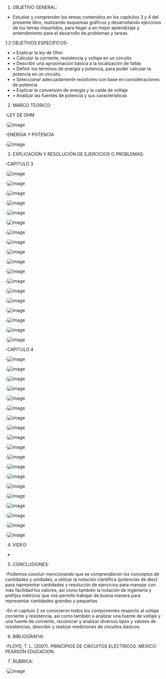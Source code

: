 1. OBJETIVO GENERAL:
- Estudiar y comprender los temas contenidos en los capítulos 3 y 4 del presente libro, realizando esquemas gráficos y desarrollando ejercicios de los temas impartidos, para llegar a un mejor aprendizaje y entendimiento para el desarrollo de problemas y tareas.

1.2  OBJETIVOS ESPECIFICOS:

- •	Explicar la ley de Ohm
- •	Calcular la corriente, resistencia y voltaje en un circuito
- •	Describir una aproximación básica a la localización de fallas
- •	Definir los términos de energía y potencia, para poder calcular la potencia en un circuito.
- •	Seleccionar adecuadamente resistores con base en consideraciones de potencia
- •	Explicar la conversión de energía y la caída de voltaje
- •	Analizar las fuentes de potencia y sus características

2. MARCO TEORICO:

-LEY DE OHM

-![image](https://user-images.githubusercontent.com/105897327/171982469-4cba7529-61f8-4136-87d6-7b259bb89043.png)

-ENERGIA Y POTENCIA

-![image](https://user-images.githubusercontent.com/105897327/171982489-9f68ccdd-de89-4d8d-ae8b-36e1e9032525.png)

3. EXPLICACIÓN Y RESOLUCIÓN DE EJERCICIOS O PROBLEMAS:

-CAPITULO 3

-![image](https://user-images.githubusercontent.com/105897327/171982530-241d4967-1154-4d42-9fa6-d0d539409a1b.png)

-![image](https://user-images.githubusercontent.com/105897327/171982539-b876404e-28e5-49aa-8ffa-78c5de9aae29.png)

-![image](https://user-images.githubusercontent.com/105897327/171982556-f7c59c27-25c1-43c8-9cae-62e01b0f6aad.png)

-![image](https://user-images.githubusercontent.com/105897327/171982571-d23b327f-e788-45fc-bce8-0b9c00885aef.png)

-![image](https://user-images.githubusercontent.com/105897327/171982592-093ffdae-6076-465f-a7f4-2a2c967bc910.png)

-![image](https://user-images.githubusercontent.com/105897327/171982601-ed2ab1a0-63d6-4896-9fb7-17fdda5a082c.png)

-![image](https://user-images.githubusercontent.com/105897327/171982606-f36fc2f0-3f0b-4dc1-8564-6576ad756e8a.png)

-![image](https://user-images.githubusercontent.com/105897327/171982610-ef3bca22-b299-4106-8376-a83034c12217.png)

-![image](https://user-images.githubusercontent.com/105897327/171982616-c632e891-c054-4ce8-8394-17cb75d4ceb0.png)

-![image](https://user-images.githubusercontent.com/105897327/171982627-2cfcd46b-3c57-45e2-958e-a80b73c3ab54.png)

-![image](https://user-images.githubusercontent.com/105897327/171982635-686742b1-6d84-43b1-9719-582c4c4f6641.png)

-![image](https://user-images.githubusercontent.com/105897327/171982644-3482f1e9-973e-4ee7-b4cd-ee5cf39d114f.png)

-![image](https://user-images.githubusercontent.com/105897327/171982650-ff676325-99f8-4da3-9c0a-32834b495c9e.png)

-![image](https://user-images.githubusercontent.com/105897327/171982655-aed5fecf-dfd0-41f7-9ed7-a4d24f8945ab.png)

-![image](https://user-images.githubusercontent.com/105897327/171982677-d68f3bfb-3e17-4708-bb8d-d381fe85cdf9.png)

-![image](https://user-images.githubusercontent.com/105897327/171982684-212da553-2ca8-4e05-97fb-b4b7bd4d2873.png)

-![image](https://user-images.githubusercontent.com/105897327/171982686-be3a9e9c-3435-4fbc-91e7-14ef5ecb4fbc.png)

-![image](https://user-images.githubusercontent.com/105897327/171982691-13538ef1-fb13-452e-a98a-4c7d8fccb051.png)

-CAPITULO 4

-![image](https://user-images.githubusercontent.com/105897327/171982795-b380e076-8e8b-434a-af23-ed913c5c459c.png)

-![image](https://user-images.githubusercontent.com/105897327/171982802-207a1934-b143-4e0a-ac4d-5c26952f2aba.png)

-![image](https://user-images.githubusercontent.com/105897327/171982821-d44bdca6-8bad-46e9-92b8-f6bbd774dc35.png)

-![image](https://user-images.githubusercontent.com/105897327/171982897-5241bc0b-dcba-48e1-854a-e2fa65fe8d63.png)

-![image](https://user-images.githubusercontent.com/105897327/171982940-537b5725-44ad-4db7-b754-9588c8c40b33.png)

-![image](https://user-images.githubusercontent.com/105897327/171982992-73e07ac0-ae12-4803-a4cf-803ad5a0b20c.png)

-![image](https://user-images.githubusercontent.com/105897327/171983002-151f3ca9-7157-4e97-a457-23c63c8916b0.png)

-![image](https://user-images.githubusercontent.com/105897327/171983007-ad05409f-a15c-42d1-b08e-365516424e76.png)

-![image](https://user-images.githubusercontent.com/105897327/171983025-cd97e769-f3d4-4315-bd8f-cc89ace2a907.png)

-![image](https://user-images.githubusercontent.com/105897327/171983061-7218882b-7192-4f5b-9343-1bfefe35106d.png)

-![image](https://user-images.githubusercontent.com/105897327/171983095-ecc8c415-c383-4e3a-91cc-c7746d08f944.png)

-![image](https://user-images.githubusercontent.com/105897327/171983100-2e19470b-088a-4763-bd0c-1bf0bc8f7038.png)

-![image](https://user-images.githubusercontent.com/105897327/171983102-c8b0c743-493e-454a-a6db-7e8594d56606.png)

-![image](https://user-images.githubusercontent.com/105897327/171983109-85669c08-fd30-4ccb-90f7-3403469164ab.png)

-![image](https://user-images.githubusercontent.com/105897327/171983116-199db8f4-c76f-4211-9d54-bc9490cb9a0b.png)

-![image](https://user-images.githubusercontent.com/105897327/171983123-7c3e3425-39ec-416f-a023-b91418d9cf00.png)

-![image](https://user-images.githubusercontent.com/105897327/171983148-35998fe1-7953-45c5-9ddb-40d4383265a0.png)

-![image](https://user-images.githubusercontent.com/105897327/171983169-94045ac4-60e1-43a6-af98-858db159d6ef.png)

-![image](https://user-images.githubusercontent.com/105897327/171983301-868c9de1-7246-43e5-a789-5dcf3ab75c0e.png)


4. VIDEO:

-

5. CONCLUSIONES:

-Podemos concluir mencionando que se comprendieron los conceptos de cantidades y unidades, a utilizar la notación científica (potencias de diez) para representar cantidades y resolución de ejercicios para manejar con más facilidad los valores, así como también la notación de ingeniería y prefijos métricos que nos permite trabajar de buena manera para representar cantidades grandes y pequeñas.

-En el capítulo 2 se conocieron todos los componentes respecto al voltaje corriente y resistencia, así como también a analizar una fuente de voltaje y una fuente de corriente, reconocer y analizar diversos tipos y valores de resistencias, describir y realizar mediciones de circuitos básicos.

6. BIBLIOGRAFIA:

-FLOYD, T. L. (2007). PRINCIPIOS DE CIRCUITOS ELECTRICOS. MEXICO: PEARSON EDUCACION.

7. RUBRICA:

-![image](https://user-images.githubusercontent.com/105897327/170218711-e4182641-35ef-44bc-a08e-b6f501d03b7b.png)




